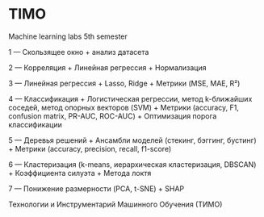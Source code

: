# TIMO
Machine learning labs 5th semester

1 — Скользящее окно + анализ датасета

2 — Корреляция + Линейная регрессия + Нормализация

3 — Линейная регрессия + Lasso, Ridge + Метрики (MSE, MAE, R²)

4 — Классификация + Логистическая регрессии, метод k-ближайших соседей, метод опорных векторов (SVM) + Метрики (accuracy, F1, confusion matrix, PR-AUC, ROC-AUC) + Оптимизация порога классификации

5 — Деревья решений + Ансамбли моделей (стекинг, бэггинг, бустинг) + Метрики (accuracy, precision, recall, f1-score)

6 — Кластеризация (k-means, иерархическая кластеризация, DBSCAN) + Коэффициента силуэта + Метода локтя

7 — Понижение размерности (PCA, t-SNE) + SHAP

Технологии и Инструментарий Машинного Обучения (ТИМО)
